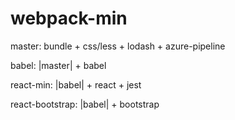 # webpack-min

master: bundle + css/less + lodash + azure-pipeline
 
babel:  |master| + babel
 
react-min: |babel| + react + jest  

react-bootstrap: |babel| + bootstrap  
